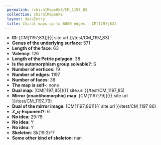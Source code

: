 ```yaml
--- 
 permalink: /chiralMaps6kE/CM_1197_83 
 collection: chiralMaps6kE
 layout: dataEntry
 title: Chiral maps up to 6000 edges - CM[1197;83]
---
```


- **ID**: [CM[1197;83]]({{ site.url }}/test/CM_1197_83)
- **Genus of the underlying surface**: 571
- **Length of the face**: 63
- **Valency**: 126
- **Length of the Petrie polygon**: 38
- **Is the automorphism group solvable?**: S
- **Number of vertices**: 19
- **Number of edges**: 1197
- **Number of faces**: 38
- **The map is self-**: none
- **Dual map**: [CM[1197;85]]({{ site.url }}/test/CM_1197_85)
- **Mirror (enantihomorphic) map**: [CM[1197;79]]({{ site.url }}/test/CM_1197_79)
- **Dual of the mirror image**: [CM[1197;86]]({{ site.url }}/test/CM_1197_86)
- **Z_q-Exponent?**: 6
- **No idea**:  29:78
- **No idea**: Y
- **No idea**: Y
- **Skeleton**: Sk(19;3)^7
- **Some other kind of skeleton**: nan
